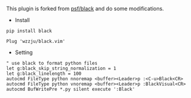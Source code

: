 This plugin is forked from [psf/black](https://github.com/psf/black) and do some modifications.

* Install
```shell
pip install black
```

```viml
Plug 'wzzju/black.vim'
```

* Setting
```viml
" use black to format python files
let g:black_skip_string_normalization = 1
let g:black_linelength = 100
autocmd FileType python nnoremap <buffer><Leader>p :<C-u>Black<CR>
autocmd FileType python vnoremap <buffer><Leader>p :BlackVisual<CR>
autocmd BufWritePre *.py silent execute ':Black'
```

